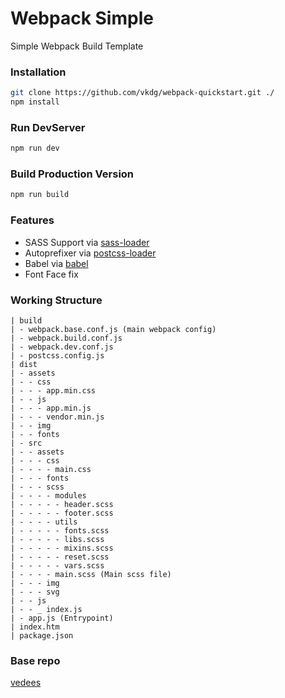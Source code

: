 # Webpack Simple
Simple Webpack Build Template

### Installation 
``` bash
git clone https://github.com/vkdg/webpack-quickstart.git ./
npm install
```

### Run DevServer
``` bash
npm run dev
```

### Build Production Version
``` bash
npm run build
```

### Features
* SASS Support via [sass-loader](https://github.com/jtangelder/sass-loader)
* Autoprefixer via [postcss-loader](https://github.com/postcss/postcss-loader)
* Babel via [babel](https://babeljs.io)
* Font Face fix


### Working Structure
```
| build
| - webpack.base.conf.js (main webpack config)
| - webpack.build.conf.js
| - webpack.dev.conf.js
| - postcss.config.js
| dist 
| - assets
| - - css
| - - - app.min.css
| - - js
| - - - app.min.js
| - - - vendor.min.js
| - - img
| - - fonts
| - src
| - - assets
| - - - css
| - - - - main.css
| - - - fonts
| - - - scss
| - - - - modules
| - - - - - header.scss
| - - - - - footer.scss
| - - - - utils
| - - - - - fonts.scss
| - - - - - libs.scss
| - - - - - mixins.scss
| - - - - - reset.scss
| - - - - - vars.scss
| - - - - main.scss (Main scss file)
| - - - img
| - - - svg
| - - js
| - - _ index.js
| - app.js (Entrypoint)
| index.htm
| package.json
```

### Base repo
[vedees](https://github.com/vedees/webpack-template)